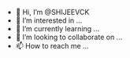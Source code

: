 - 👋 Hi, I’m @SHIJEEVCK
- 👀 I’m interested in ...
- 🌱 I’m currently learning ...
- 💞️ I’m looking to collaborate on ...
- 📫 How to reach me ...

<!---
SHIJEEVCK/SHIJEEVCK is a ✨ special ✨ repository because its `README.md` (this file) appears on your GitHub profile.
You can click the Preview link to take a look at your changes.
--->
